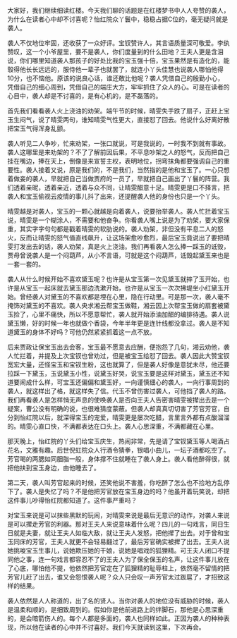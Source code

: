 
大家好，我们继续细读红楼。今天我们聊的话题是在红楼梦书中人人夸赞的袭人，为什么在读者心中却不讨喜呢？怡红院众丫鬟中，稳稳占据C位的，毫无疑问就是袭人。

袭人不仅地位牢固，还收获了一众好评。宝钗赞许人，其言语质量深可敬爱。李纨赞叹，这一个小爷屋里，要不是袭人，你们度量到的什么田地？王夫人更是含泪说，你们哪里知道袭人那孩子的好处比我的宝玉强十倍，宝玉果然是有造化的，能彀得他长长远远的，服侍他一辈子也就罢了，就连小丫头佳慧也说袭人哪怕他得10分，也不恼他。原该的说良心话，谁还敢比他呢？袭人凭借自己的殷勤小心，凭借自己的细心周到，凭借自己的端庄大方，牢牢抓住了众人的心。可是在读者的心目中，袭人却是不讨喜的，是有心机的，是不磊落的。

首先我们看看袭人火上浇油的劝架。端午节的时候，晴雯失手跌了扇子，正赶上宝玉生闷气，说了晴雯两句，谁知晴雯气性更大，直接怼了回去。他说什么好离好散把宝玉气得浑身乱颤。

袭人听见二人争吵，忙来劝架，一张口就说，可是我说的，一时我不到就有事故。袭人这哪里是来劝架的？不了了解前因后果，不平息吵架之人的怒气，反而把自己挂在嘴边，捧在天上，倒像是来宣誓主权，表明地位，拐弯抹角都要强调自己的重要性。袭人接着又说，原是我们的，不是我们，当然指的是他和宝玉了。一心只想着做妾的袭人，早就把自己当做贾府的一员了，早就把自己画出了丫鬟的阵营。我们透着亲昵，透着亲近，透着与众不同，让晴雯醋意十足。晴雯更是口不择言，把袭人和宝玉偷视云疫情的事儿抖了出来，还提醒袭人他的身份也只是一个丫头。

晴雯越是对袭人，宝玉的一颗心就越是向着袭人，说要抬举袭人。袭人忙拦着宝玉说，晴雯是一个糊涂人，不需要和他奋争。你看袭人嘴上说是为了劝架，要大家保重，其实字字句句都是戳着晴雯的软肋说的。袭人劝架，非但没有平息二人的怒火，反而让晴雯的怒气值直线飙升，让这场架愈吵愈烈，最后宝玉竟说出了要把晴雯打发出去的话，袭人劝架，真是火上浇油。我们再看袭人怎么捧一踩玉的诋毁，贾母曾说袭人是一个闷葫芦，从小不言语，可就是这个闷葫芦，诋毁起黛玉来也是一套一套的。

袭人从什么时候开始不喜欢黛玉呢？也许是从宝玉第一次见黛玉就摔了玉开始，也许是从宝玉一起床就去黛玉那边洗漱开始，也许是从宝玉一次次拂堤坐小红黛玉开始。曾经袭人对黛玉的不喜欢都是埋在心里，隐在行动里。可是那一次，袭人毫不掩饰对黛玉的不喜欢。袭人央求湘云帮宝玉做鞋，湘云因上次帮宝玉做的扇套被黛玉捡了，心里不痛快，所以不愿意帮忙，袭人就开始添油加醋的编排待遇。袭人说黛玉懒，好的时候一年也就做个香袋，今年半年更是连针线都没拿过。袭人是不知道黛玉的身体不好吗？可他仍然紧紧抓着这一点不放。

后来贾政让保宝玉出去会客，宝玉最不愿意去应酬，便抱怨了几句，湘云劝他，袭人忙拦着，并提及上次宝钗也曾劝过，但是被宝玉给怼了回去。袭人因此大赞宝钗宽宏大量，还怪宝玉和宝钗生粉，这也就算了，但是袭人好像是意犹未尽，他还要拉踩一下黛玉，玉说黛玉小性，说黛玉好哭，说宝玉要是这样对黛玉，黛玉还不知道要闹成什么样，可宝玉还偏偏和黛玉好，一向谨慎细心的袭人，一向行事周到的袭人，就这样出了格，就这样失了信。代玉不曾伤害过袭人，可他挡了袭人的路。我们再看袭人是怎样悄无声息的使唤袭人是否向王夫人告密害晴雯被撵出去是一个疑案，曹公没有明确的说，也很难猜度蒙蔽。但袭人却真真切切害了芳官芳官，自分到怡红院以后，就深得宝玉的宠爱，晴雯更是屡次吃醋，言里言外都有点酸溜溜的。晴雯心直口快，不满都表达在口头上。袭人心思深重，不满都藏在心里。

那天晚上，怡红院的丫头们给宝玉庆生，热闹非常，先是请了宝钗黛玉等人喝酒占花名，文雅有趣。后世倪虹院众人行酒令猜拳，银唱小曲儿，一坛子酒都吃空了。芳官喝的两腮如同胭脂一般，身体撑不住就睡在了袭人身上。袭人看他醉得很，就把他扶到宝玉身边，由他睡去了。

第二天，袭人叫芳官起来的时候，还笑他说不害羞，你吃醉了怎么也不捡地方乱停下了。袭人是失忆了吗？不是他把芳官放在宝玉身边的吗？他虽开着玩笑说，却把这件事儿吵得怡红院都知道了。这件事严重吗？

对宝玉来说是可以抹些黑默的玩闹，对晴雯来说是最后无意识的动作，对袭人来说是可以撵走芳官的利器。那对王夫人来说意味着什么呢？四儿的一句戏言，同日生日就是夫妻，就让王夫人如临大敌，就让王夫人发怒，把他撵了出去。对于曾和宝玉同床的芳官，王夫人就更不会轻易翻过了，最后芳官确实被撵了出去。王夫人说她挑唆宝玉生事儿，说她欺压她的干娘，说她是唱戏的狐狸精。可王夫人闭口不提同他之事，连一句戏言都容忍不了的王夫人为了保全保玉的名声，让这件事儿放在了心底，哪怕他不提，他依然把芳官定在了狐狸精的耻辱柱上，依然毫不留情的把芳官儿赶了出去，谁又会怨恨袭人呢？众人只会叹一声芳官太过跋扈了，才招致这样的结果。

袭人依然是人人称道的，出了名的贤人。当你对袭人的地位没有威胁的时候，袭人是温柔和顺的，是细致周到的。假如你是他前进路上的绊脚石，那他是心思深重的，是会暗箭伤人的。每个人都是多面的，袭人也同样如此。正因为袭人的种种表现，所以他在读者的心中并不讨喜好。我们今天就读到这里，下次再会。


